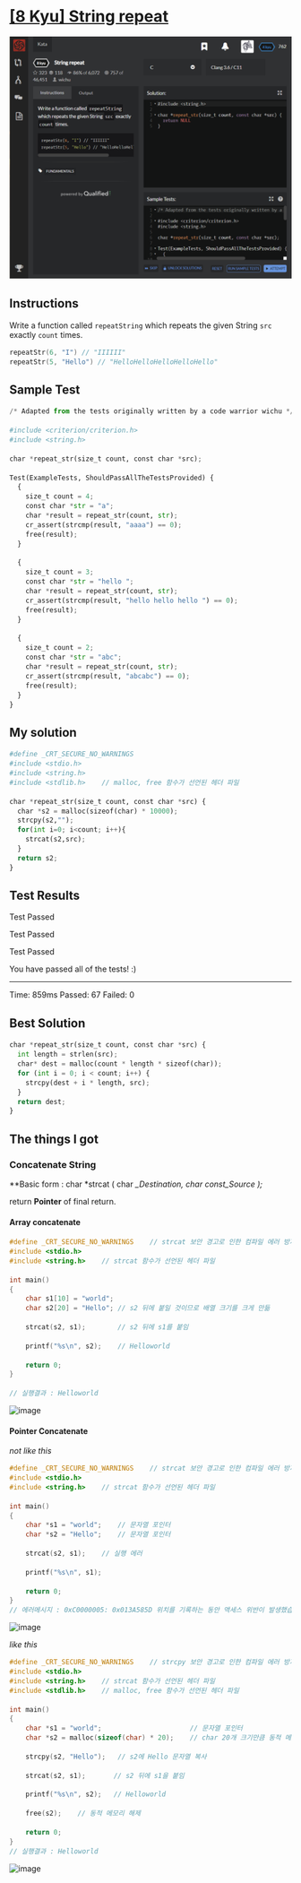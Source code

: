# [[8 Kyu] String repeat](https://www.codewars.com/kata/57a0e5c372292dd76d000d7e/train/c)

![image](./Problem.png)


## Instructions

Write a function called `repeatString` which repeats the given String `src` exactly `count` times.

```c
repeatStr(6, "I") // "IIIIII"
repeatStr(5, "Hello") // "HelloHelloHelloHelloHello"
```



## Sample Test

```python
/* Adapted from the tests originally written by a code warrior wichu */

#include <criterion/criterion.h>
#include <string.h>

char *repeat_str(size_t count, const char *src);

Test(ExampleTests, ShouldPassAllTheTestsProvided) {
  {
    size_t count = 4;
    const char *str = "a";
    char *result = repeat_str(count, str);
    cr_assert(strcmp(result, "aaaa") == 0);
    free(result);
  }
  
  {
    size_t count = 3;
    const char *str = "hello ";
    char *result = repeat_str(count, str);
    cr_assert(strcmp(result, "hello hello hello ") == 0);
    free(result);
  }
  
  {
    size_t count = 2;
    const char *str = "abc";
    char *result = repeat_str(count, str);
    cr_assert(strcmp(result, "abcabc") == 0);
    free(result);
  }
}
```



## My solution

```python
#define _CRT_SECURE_NO_WARNINGS
#include <stdio.h>
#include <string.h>
#include <stdlib.h>    // malloc, free 함수가 선언된 헤더 파일

char *repeat_str(size_t count, const char *src) {
  char *s2 = malloc(sizeof(char) * 10000); 
  strcpy(s2,"");
  for(int i=0; i<count; i++){
    strcat(s2,src);
  }
  return s2;
}
```



## Test Results

Test Passed

Test Passed

Test Passed

You have passed all of the tests! :)

---------

Time: 859ms Passed: 67 Failed: 0



## Best Solution

```python
char *repeat_str(size_t count, const char *src) {
  int length = strlen(src);
  char* dest = malloc(count * length * sizeof(char));
  for (int i = 0; i < count; i++) {
    strcpy(dest + i * length, src);
  }
  return dest;
}
```



## The things I got

### Concatenate String

**Basic form : char *strcat ( char *_Destination, char *const_Source );**  

return **Pointer** of final return.  

#### Array concatenate

```c
#define _CRT_SECURE_NO_WARNINGS    // strcat 보안 경고로 인한 컴파일 에러 방지
#include <stdio.h>
#include <string.h>    // strcat 함수가 선언된 헤더 파일

int main()
{
    char s1[10] = "world";
    char s2[20] = "Hello"; // s2 뒤에 붙일 것이므로 배열 크기를 크게 만듦

    strcat(s2, s1);        // s2 뒤에 s1를 붙임

    printf("%s\n", s2);    // Helloworld

    return 0;
}

// 실행결과 : Helloworld
```

![image](https://dojang.io/pluginfile.php/423/mod_page/content/27/unit42-4.png)

#### Pointer Concatenate  

*not like this*  

```c
#define _CRT_SECURE_NO_WARNINGS    // strcat 보안 경고로 인한 컴파일 에러 방지
#include <stdio.h>
#include <string.h>    // strcat 함수가 선언된 헤더 파일

int main()
{
    char *s1 = "world";    // 문자열 포인터
    char *s2 = "Hello";    // 문자열 포인터

    strcat(s2, s1);    // 실행 에러

    printf("%s\n", s1);

    return 0;
}
// 에러메시지 : 0xC0000005: 0x013A585D 위치를 기록하는 동안 액세스 위반이 발생했습니다.
```

![image](https://dojang.io/pluginfile.php/423/mod_page/content/27/unit42-5.png)

*like this*  

```c
#define _CRT_SECURE_NO_WARNINGS    // strcpy 보안 경고로 인한 컴파일 에러 방지
#include <stdio.h>
#include <string.h>    // strcat 함수가 선언된 헤더 파일
#include <stdlib.h>    // malloc, free 함수가 선언된 헤더 파일

int main()
{
    char *s1 = "world";                      // 문자열 포인터
    char *s2 = malloc(sizeof(char) * 20);    // char 20개 크기만큼 동적 메모리 할당

    strcpy(s2, "Hello");   // s2에 Hello 문자열 복사

    strcat(s2, s1);       // s2 뒤에 s1을 붙임

    printf("%s\n", s2);   // Helloworld

    free(s2);    // 동적 메모리 해제

    return 0;
}
// 실행결과 : Helloworld
```

![image](https://dojang.io/pluginfile.php/423/mod_page/content/27/unit42-6.png)

